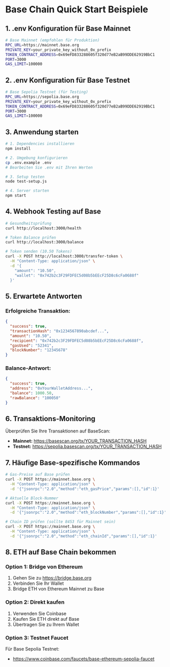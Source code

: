# Base Chain Quick Start Beispiele

## 1. .env Konfiguration für Base Mainnet

```bash
# Base Mainnet (empfohlen für Produktion)
RPC_URL=https://mainnet.base.org
PRIVATE_KEY=your_private_key_without_0x_prefix
TOKEN_CONTRACT_ADDRESS=0x69eFD833288605f320d77eB2aB99DDE62919BbC1
PORT=3000
GAS_LIMIT=100000
```

## 2. .env Konfiguration für Base Testnet

```bash
# Base Sepolia Testnet (für Testing)
RPC_URL=https://sepolia.base.org
PRIVATE_KEY=your_private_key_without_0x_prefix
TOKEN_CONTRACT_ADDRESS=0x69eFD833288605f320d77eB2aB99DDE62919BbC1
PORT=3000
GAS_LIMIT=100000
```

## 3. Anwendung starten

```bash
# 1. Dependencies installieren
npm install

# 2. Umgebung konfigurieren
cp .env.example .env
# Bearbeiten Sie .env mit Ihren Werten

# 3. Setup testen
node test-setup.js

# 4. Server starten
npm start
```

## 4. Webhook Testing auf Base

```bash
# Gesundheitsprüfung
curl http://localhost:3000/health

# Token Balance prüfen
curl http://localhost:3000/balance

# Token senden (10.50 Tokens)
curl -X POST http://localhost:3000/transfer-token \
  -H "Content-Type: application/json" \
  -d '{
    "amount": "10.50",
    "wallet": "0x742b2c3F29FDFEC5d08b5bEEcF25D8c6cFa0688f"
  }'
```

## 5. Erwartete Antworten

### Erfolgreiche Transaktion:
```json
{
  "success": true,
  "transactionHash": "0x1234567890abcdef...",
  "amount": "10.50",
  "recipient": "0x742b2c3F29FDFEC5d08b5bEEcF25D8c6cFa0688f",
  "gasUsed": "52341",
  "blockNumber": "12345678"
}
```

### Balance-Antwort:
```json
{
  "success": true,
  "address": "0xYourWalletAddress...",
  "balance": 1000.50,
  "rawBalance": "100050"
}
```

## 6. Transaktions-Monitoring

Überprüfen Sie Ihre Transaktionen auf BaseScan:

- **Mainnet:** https://basescan.org/tx/YOUR_TRANSACTION_HASH
- **Testnet:** https://sepolia.basescan.org/tx/YOUR_TRANSACTION_HASH

## 7. Häufige Base-spezifische Kommandos

```bash
# Gas-Preise auf Base prüfen
curl -X POST https://mainnet.base.org \
  -H "Content-Type: application/json" \
  -d '{"jsonrpc":"2.0","method":"eth_gasPrice","params":[],"id":1}'

# Aktuelle Block-Nummer
curl -X POST https://mainnet.base.org \
  -H "Content-Type: application/json" \
  -d '{"jsonrpc":"2.0","method":"eth_blockNumber","params":[],"id":1}'

# Chain ID prüfen (sollte 8453 für Mainnet sein)
curl -X POST https://mainnet.base.org \
  -H "Content-Type: application/json" \
  -d '{"jsonrpc":"2.0","method":"eth_chainId","params":[],"id":1}'
```

## 8. ETH auf Base Chain bekommen

### Option 1: Bridge von Ethereum
1. Gehen Sie zu https://bridge.base.org
2. Verbinden Sie Ihr Wallet
3. Bridge ETH von Ethereum Mainnet zu Base

### Option 2: Direkt kaufen
1. Verwenden Sie Coinbase
2. Kaufen Sie ETH direkt auf Base
3. Übertragen Sie zu Ihrem Wallet

### Option 3: Testnet Faucet
Für Base Sepolia Testnet:
- https://www.coinbase.com/faucets/base-ethereum-sepolia-faucet
